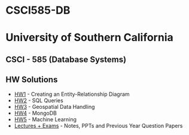 # CSCI585-DB

# University of Southern California
## CSCI - 585 (Database Systems)
## HW Solutions

- [HW1](HW1/README1.md) - Creating an Entity-Relationship Diagram
- [HW2](HW2/README1.md) - SQL Queries
- [HW3](HW3/README1.md) - Geospatial Data Handling
- [HW4](HW4) - MongoDB
- [HW5](HW5) - Machine Learning
- [Lectures + Exams](Lectures_Exams) - Notes, PPTs and Previous Year Question Papers
